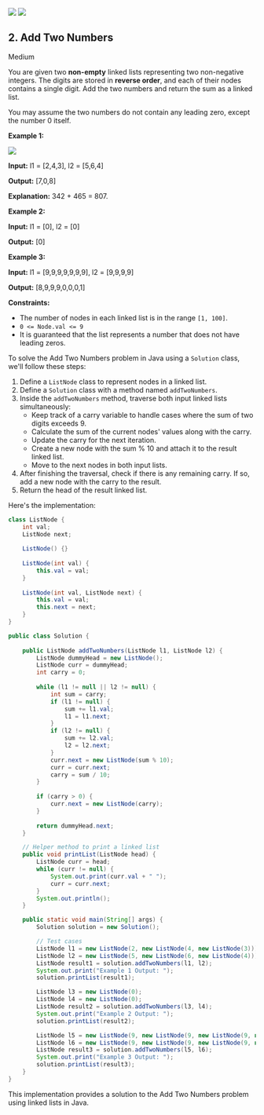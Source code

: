 [![](https://img.shields.io/github/stars/javadev/LeetCode-in-All?label=Stars&style=flat-square)](https://github.com/javadev/LeetCode-in-All)
[![](https://img.shields.io/github/forks/javadev/LeetCode-in-All?label=Fork%20me%20on%20GitHub%20&style=flat-square)](https://github.com/javadev/LeetCode-in-All/fork)

## 2\. Add Two Numbers

Medium

You are given two **non-empty** linked lists representing two non-negative integers. The digits are stored in **reverse order**, and each of their nodes contains a single digit. Add the two numbers and return the sum as a linked list.

You may assume the two numbers do not contain any leading zero, except the number 0 itself.

**Example 1:**

![](https://assets.leetcode.com/uploads/2020/10/02/addtwonumber1.jpg)

**Input:** l1 = [2,4,3], l2 = [5,6,4]

**Output:** [7,0,8]

**Explanation:** 342 + 465 = 807. 

**Example 2:**

**Input:** l1 = [0], l2 = [0]

**Output:** [0] 

**Example 3:**

**Input:** l1 = [9,9,9,9,9,9,9], l2 = [9,9,9,9]

**Output:** [8,9,9,9,0,0,0,1] 

**Constraints:**

*   The number of nodes in each linked list is in the range `[1, 100]`.
*   `0 <= Node.val <= 9`
*   It is guaranteed that the list represents a number that does not have leading zeros.

To solve the Add Two Numbers problem in Java using a `Solution` class, we'll follow these steps:

1. Define a `ListNode` class to represent nodes in a linked list.
2. Define a `Solution` class with a method named `addTwoNumbers`.
3. Inside the `addTwoNumbers` method, traverse both input linked lists simultaneously:
   - Keep track of a carry variable to handle cases where the sum of two digits exceeds 9.
   - Calculate the sum of the current nodes' values along with the carry.
   - Update the carry for the next iteration.
   - Create a new node with the sum % 10 and attach it to the result linked list.
   - Move to the next nodes in both input lists.
4. After finishing the traversal, check if there is any remaining carry. If so, add a new node with the carry to the result.
5. Return the head of the result linked list.

Here's the implementation:

```java
class ListNode {
    int val;
    ListNode next;
    
    ListNode() {}
    
    ListNode(int val) {
        this.val = val;
    }
    
    ListNode(int val, ListNode next) {
        this.val = val;
        this.next = next;
    }
}

public class Solution {
    
    public ListNode addTwoNumbers(ListNode l1, ListNode l2) {
        ListNode dummyHead = new ListNode();
        ListNode curr = dummyHead;
        int carry = 0;
        
        while (l1 != null || l2 != null) {
            int sum = carry;
            if (l1 != null) {
                sum += l1.val;
                l1 = l1.next;
            }
            if (l2 != null) {
                sum += l2.val;
                l2 = l2.next;
            }
            curr.next = new ListNode(sum % 10);
            curr = curr.next;
            carry = sum / 10;
        }
        
        if (carry > 0) {
            curr.next = new ListNode(carry);
        }
        
        return dummyHead.next;
    }

    // Helper method to print a linked list
    public void printList(ListNode head) {
        ListNode curr = head;
        while (curr != null) {
            System.out.print(curr.val + " ");
            curr = curr.next;
        }
        System.out.println();
    }

    public static void main(String[] args) {
        Solution solution = new Solution();

        // Test cases
        ListNode l1 = new ListNode(2, new ListNode(4, new ListNode(3)));
        ListNode l2 = new ListNode(5, new ListNode(6, new ListNode(4)));
        ListNode result1 = solution.addTwoNumbers(l1, l2);
        System.out.print("Example 1 Output: ");
        solution.printList(result1);

        ListNode l3 = new ListNode(0);
        ListNode l4 = new ListNode(0);
        ListNode result2 = solution.addTwoNumbers(l3, l4);
        System.out.print("Example 2 Output: ");
        solution.printList(result2);

        ListNode l5 = new ListNode(9, new ListNode(9, new ListNode(9, new ListNode(9, new ListNode(9, new ListNode(9, new ListNode(9)))))));
        ListNode l6 = new ListNode(9, new ListNode(9, new ListNode(9, new ListNode(9)))));
        ListNode result3 = solution.addTwoNumbers(l5, l6);
        System.out.print("Example 3 Output: ");
        solution.printList(result3);
    }
}
```

This implementation provides a solution to the Add Two Numbers problem using linked lists in Java.